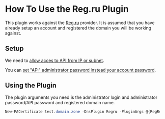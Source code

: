 # How To Use the Reg.ru Plugin

This plugin works against the [Reg.ru](https://reg.ru) provider. It is assumed that you have already setup an account and registered the domain you will be working against.

## Setup

We need to [allow acces to API from IP or subnet](https://www.reg.ru/user/account/#/settings/api/).

You can [set "API" administrator password instead your account password](https://www.reg.ru/user/account/#/settings/api/).

## Using the Plugin

The plugin arguments you need is the administrator login and administrator password/API password and registered domain name.

```powershell
New-PACertificate test.domain.zone -DnsPlugin Regru -PluginArgs @{RegRuLogin='user@example.com',RegRuPassword='Your_Account_or_API_password', DomainName='domain.zone'}
```